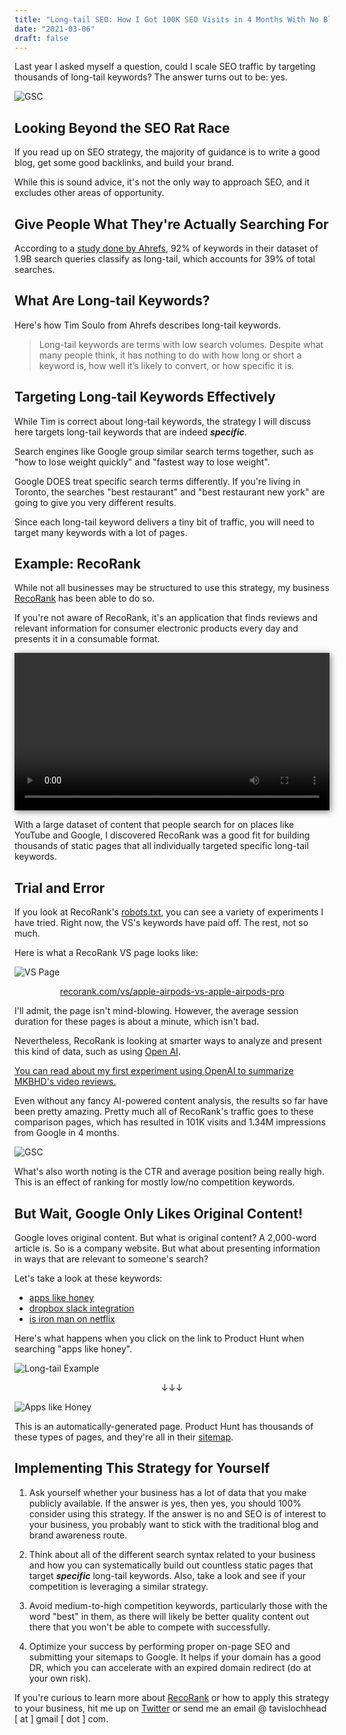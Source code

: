 ```yaml
---
title: "Long-tail SEO: How I Got 100K SEO Visits in 4 Months With No Blog and No Brand Awareness"
date: "2021-03-06"
draft: false
---
```


Last year I asked myself a question, could I scale SEO traffic by targeting thousands of long-tail keywords? The answer turns out to be: yes.

![GSC](./gsc.png "GSC")

## Looking Beyond the SEO Rat Race

If you read up on SEO strategy, the majority of guidance is to write a good blog, get some good backlinks, and build your brand.

While this is sound advice, it's not the only way to approach SEO, and it excludes other areas of opportunity.

## Give People What They're Actually Searching For

According to a [study done by Ahrefs](https://ahrefs.com/blog/long-tail-keywords/), 92% of keywords in their dataset of 1.9B search queries classify as long-tail, which accounts for 39% of total searches.

## What Are Long-tail Keywords?

Here's how Tim Soulo from Ahrefs describes long-tail keywords.

> Long-tail keywords are terms with low search volumes. Despite what many people think, it has nothing to do with how long or short a keyword is, how well it’s likely to convert, or how specific it is.

## Targeting Long-tail Keywords Effectively

While Tim is correct about long-tail keywords, the strategy I will discuss here targets long-tail keywords that are indeed **_specific_**.

Search engines like Google group similar search terms together, such as "how to lose weight quickly" and "fastest way to lose weight".

Google DOES treat specific search terms differently. If you're living in Toronto, the searches "best restaurant" and "best restaurant new york" are going to give you very different results.

Since each long-tail keyword delivers a tiny bit of traffic, you will need to target many keywords with a lot of pages.

## Example: RecoRank

While not all businesses may be structured to use this strategy, my business <a href="https://recorank.com" target="_blank">RecoRank</a> has been able to do so.

If you're not aware of RecoRank, it's an application that finds reviews and relevant information for consumer electronic products every day and presents it in a consumable format.

<video src="./rr-demo.mp4" style="width:100%;box-shadow: 2px 2px 10px grey;" autoplay loop></video>

With a large dataset of content that people search for on places like YouTube and Google, I discovered RecoRank was a good fit for building thousands of static pages that all individually targeted specific long-tail keywords.

## Trial and Error

If you look at RecoRank's [robots.txt](https://recorank.com/robots.txt), you can see a variety of experiments I have tried. Right now, the VS's keywords have paid off. The rest, not so much.

Here is what a RecoRank VS page looks like:

![VS Page](./vs-page.png "VS Page")

<p style="text-align: center;"><a href="https://recorank.com/vs/apple-airpods-vs-apple-airpods-pro" target="_blank">recorank.com/vs/apple-airpods-vs-apple-airpods-pro</a></p>

I'll admit, the page isn't mind-blowing. However, the average session duration for these pages is about a minute, which isn't bad.

Nevertheless, RecoRank is looking at smarter ways to analyze and present this kind of data, such as using [Open AI](https://openai.com).

[You can read about my first experiment using OpenAI to summarize MKBHD's video reviews.](/mkbhd-tldr)

Even without any fancy AI-powered content analysis, the results so far have been pretty amazing. Pretty much all of RecoRank's traffic goes to these comparison pages, which has resulted in 101K visits and 1.34M impressions from Google in 4 months.

![GSC](./gsc.png "GSC")

What's also worth noting is the CTR and average position being really high. This is an effect of ranking for mostly low/no competition keywords.

## But Wait, Google Only Likes Original Content!

Google loves original content. But what is original content? A 2,000-word article is. So is a company website. But what about presenting information in ways that are relevant to someone's search?

Let's take a look at these keywords:

- [apps like honey](https://www.google.com/search?q=apps+like+honey)
- [dropbox slack integration](https://www.google.com/search?q=dropbox+slack+integration)
- [is iron man on netflix](https://www.google.com/search?q=is+ironman+on+netflix)

Here's what happens when you click on the link to Product Hunt when searching "apps like honey".

![Long-tail Example](./longtail-example.png "Long-tail Example")

<p style="text-align: center;">↓↓↓</p>

![Apps like Honey](./ph-honey.png "Apps like Honey")

This is an automatically-generated page. Product Hunt has thousands of these types of pages, and they're all in their [sitemap](https://www.producthunt.com/robots.txt).

## Implementing This Strategy for Yourself

1. Ask yourself whether your business has a lot of data that you make publicly available. If the answer is yes, then yes, you should 100% consider using this strategy. If the answer is no and SEO is of interest to your business, you probably want to stick with the traditional blog and brand awareness route.

2. Think about all of the different search syntax related to your business and how you can systematically build out countless static pages that target **_specific_** long-tail keywords. Also, take a look and see if your competition is leveraging a similar strategy.

3. Avoid medium-to-high competition keywords, particularly those with the word "best" in them, as there will likely be better quality content out there that you won't be able to compete with successfully.

4. Optimize your success by performing proper on-page SEO and submitting your sitemaps to Google. It helps if your domain has a good DR, which you can accelerate with an expired domain redirect (do at your own risk).

If you're curious to learn more about <a href="https://recorank.com" target="_blank">RecoRank</a> or how to apply this strategy to your business, hit me up on [Twitter](https://twitter.com/tavislochhead) or send me an email @ tavislochhead [ at ] gmail [ dot ] com.
